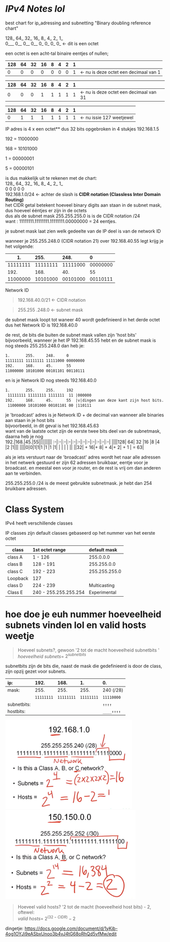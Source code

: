 # ***IPv4 Notes lol***   


best chart for ip_adressing and subnetting
"Binary doubling reference chart"

128_ 64_ 32_ 16_ 8_ 4_ 2_ 1_    
0___ 0__ 0__ 0__ 0_ 0_ 0_ 0_ <- dit is een octet

een octet is een acht-tal binaire eentjes of nullen;

|128|64|32|16|8|4|2|1|| 
|:---|:---|:---|:---|:---|:---|:---|:--|:-
0|0|0|0|0|0|0|1| <- nu is deze octet een decimaal van 1

|128|64|32|16|8|4|2|1|| 
|:---|:---|:---|:---|:---|:---|:---|:--|:-
0|0|0|1|1|1|1|1| <- nu is deze octet een decimaal van 31

|128|64|32|16|8|4|2|1|| 
|:---|:---|:---|:---|:---|:---|:---|:--|:-
0|1|1|1|1|1|1|1| <- nu issie 127 weetjewel

IP adres is 4 x een octet**
dus 32 bits opgebroken in 4 stukjes
192.168.1.5

192 = 11000000

168 = 10101000

1	= 00000001

5	= 00000101

is dus makkelijk uit te rekenen met de chart:    
128_ 64_ 32_ 16_ 8_ 4_ 2_ 1_    
0	 0   0	 0 	 0    
192.168.1.0/24 <- achter de slash is **CIDR notation (Classless Inter Domain Routing)**     
het CIDR getal betekent hoeveel binary digits aan staan in de subnet mask,    
dus hoeveel ééntjes er zijn in de octets   
dus als de subnet mask 255.255.255.0 is is de CIDR notation /24   
want : 11111111.11111111.11111111.00000000 = 24 eentjes.   

je subnet mask laat zien welk gedeelte van de IP deel is van de network ID

wanneer je 255.255.248.0 (CIDR notation 21) over 192.168.40.55 legt krijg je het volgende:

1.|255.|248.|0
-|:-|:-|:-|   
11111111|11111111|11111000|00000000   
192.|168.|40.|55   
11000000|10101000|00101000|00110111   

Network ID

>192.168.40.0/21 <- CIDR notation

>255.255 .248.0	 <- subnet mask   

de subnet mask loopt tot waneer 40 wordt gedefinieerd in het derde octet
dus het Network ID is 192.168.40.0

de rest, de bits die buiten de subnet mask vallen zijn 'host bits'
bijvoorbeeld, wanneer je het IP 192.168.45.55 hebt en de subnet mask is nog steeds 255.255.248.0 
dan heb je:
```
1.       255.     248.     0    
11111111 11111111 11111000 00000000
192.	 168. 	  45.      55
11000000 10101000 00101101 00110111
```
en is je Network ID nog steeds 192.168.40.0 
```
1.       255.     255.     192 
 11111111 11111111 1111111  11 |000000
192.	 168. 	  45.      55  |v|dingen aan deze kant zijn host bits.
 11000000 10101000 00101101 00 |110111
 ```
je 'broadcast' adres is je Network ID + de decimal van wanneer alle binaries aan staan in je host bits    
bijvoorbeeld, in dit geval is het 192.168.45.63     
want van de laatste octet zijn de eerste twee bits deel van de subnetmask, daarna heb je nog     
192.|168.|45.|55||||||||| 
:-|:-|:-|:-|:-|:-|:-|:-|:-|:-|:-|:-|
||||128| 64| 32 |16 |8 |4 |2 |1|||
||||0|0|1|1|1 |1 |1 |1| | |
|	|		|| ||32| + 16|+ 8| + 4|+ 2| + 1 | = 63|

als je iets verstuurt naar de 'broadcast' adres wordt het naar alle adressen in het netwerk gestuurd
er zijn 62 adressen bruikbaar, eentje voor je broadcast. en meestal een voor je router, 
en de rest is vrij om dan anderen aan te verbinden.

255.255.255.0 
/24
is de meest gebruikte subnetmask.
je hebt dan 254 bruikbare adressen.

# Class System

IPv4 heeft verschillende classes

IP classes zijn default classes gebaseerd op het nummer van het eerste octet

class|1st octet range| default mask
--|:-|:-
class A|1 - 126|255.0.0.0
class B|128 - 191|255.255.0.0
class C|192 - 223|255.255.255.0
Loopback|127|  
class D| 224 - 239| Multicasting
Class E| 240 - 255.255.255.254|Experimental

# hoe doe je euh nummer hoeveelheid subnets vinden lol en valid hosts weetje

>Hoeveel subnets?, gewoon '2 tot de macht hoeveelheid subnetbits '   
$hoeveelheid$ $subnets =$ $2 ^ {subnetbits}$   

subnetbits zijn de bits die, naast de mask die gedefinieerd is door de class, zijn opzij gezet voor subnets.

ip:|192.|168.|1.|0.
:-|:-|:-|:-|:-|
mask:|255.|255.|255.|240 (/28)
||`11111111`|`11111111`|`11111111`|`11110000`|
subnetbits:||||`↑↑↑↑`
hostbits:||||`____↑↑↑↑`    

<img src="a.png" alt="drawing" width="400"/>
<img src="b.png" alt="drawing" width="412"/>

>Hoeveel valid hosts? '2 tot de macht (hoeveelheid host bits) - 2, oftewel:   
$valid$ $hosts =$ $2^{(32 - CIDR)} - 2$  

dingetje:
https://docs.google.com/document/d/1yKjb-4og1OYJi9eASbxUnoo3b4vJ4tG68oRhQd5vfMw/edit

